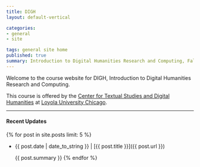 ```yaml
---
title: DIGH
layout: default-vertical

categories:
- general
- site

tags: general site home
published: true
summary: Introduction to Digital Humanities Research and Computing, Fall 2015
---
```


Welcome to the course website for DIGH, Introduction to Digital Humanities Research and Computing.

This course is offered by the [Center for Textual Studies and Digital Humanities](http://www.luc.edu/ctsdh/) at [Loyola University Chicago](http://www.luc.edu).

***

#### Recent Updates
{% for post in site.posts limit: 5 %}
* {{ post.date | date_to_string }} | [{{ post.title }}]({{ post.url }})

  {{ post.summary }}
{% endfor %}
